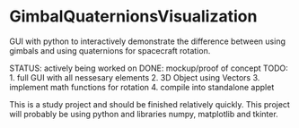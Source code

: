# GimbalQuaternionsVisualization
GUI with python to interactively demonstrate the difference between using gimbals and using quaternions for spacecraft rotation.

STATUS: actively being worked on
  DONE: mockup/proof of concept 
  TODO: 1. full GUI with all nessesary elements
        2. 3D Object using Vectors
        3. implement math functions for rotation
        4. compile into standalone applet
  
This is a study project and should be finished relatively quickly.
This project will probably be using python and libraries numpy, matplotlib and tkinter.
